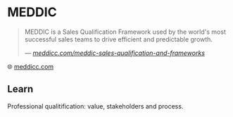 # MEDDIC

> MEDDIC is a Sales Qualification Framework used by the world's most successful sales teams to drive efficient and predictable growth.
>
> &mdash; _[meddicc.com/meddic-sales-qualification-and-frameworks](https://meddicc.com/meddic-sales-qualification-and-frameworks)_

🌐 [meddicc.com](https://meddicc.com/)

## Learn

Professional qualitification: value, stakeholders and process.
